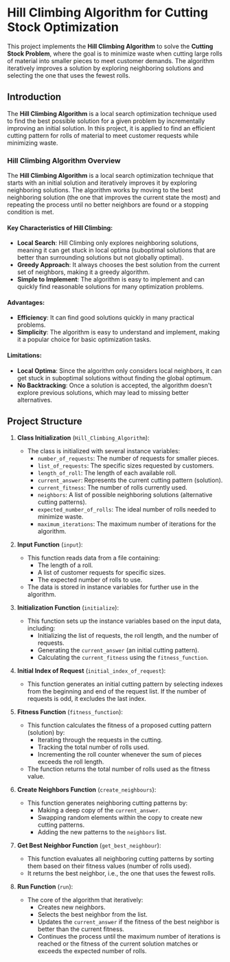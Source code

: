 # Hill Climbing Algorithm for Cutting Stock Optimization

This project implements the **Hill Climbing Algorithm** to solve the **Cutting Stock Problem**, where the goal is to minimize waste when cutting large rolls of material into smaller pieces to meet customer demands. The algorithm iteratively improves a solution by exploring neighboring solutions and selecting the one that uses the fewest rolls.

## Introduction

The **Hill Climbing Algorithm** is a local search optimization technique used to find the best possible solution for a given problem by incrementally improving an initial solution. In this project, it is applied to find an efficient cutting pattern for rolls of material to meet customer requests while minimizing waste.

### Hill Climbing Algorithm Overview

The **Hill Climbing Algorithm** is a local search optimization technique that starts with an initial solution and iteratively improves it by exploring neighboring solutions. The algorithm works by moving to the best neighboring solution (the one that improves the current state the most) and repeating the process until no better neighbors are found or a stopping condition is met.

#### Key Characteristics of Hill Climbing:
- **Local Search**: Hill Climbing only explores neighboring solutions, meaning it can get stuck in local optima (suboptimal solutions that are better than surrounding solutions but not globally optimal).
- **Greedy Approach**: It always chooses the best solution from the current set of neighbors, making it a greedy algorithm.
- **Simple to Implement**: The algorithm is easy to implement and can quickly find reasonable solutions for many optimization problems.

#### Advantages:
- **Efficiency**: It can find good solutions quickly in many practical problems.
- **Simplicity**: The algorithm is easy to understand and implement, making it a popular choice for basic optimization tasks.

#### Limitations:
- **Local Optima**: Since the algorithm only considers local neighbors, it can get stuck in suboptimal solutions without finding the global optimum.
- **No Backtracking**: Once a solution is accepted, the algorithm doesn't explore previous solutions, which may lead to missing better alternatives.

## Project Structure

1. **Class Initialization** (`Hill_Climbing_Algorithm`):
   - The class is initialized with several instance variables:
     - `number_of_requests`: The number of requests for smaller pieces.
     - `list_of_requests`: The specific sizes requested by customers.
     - `length_of_roll`: The length of each available roll.
     - `current_answer`: Represents the current cutting pattern (solution).
     - `current_fitness`: The number of rolls currently used.
     - `neighbors`: A list of possible neighboring solutions (alternative cutting patterns).
     - `expected_number_of_rolls`: The ideal number of rolls needed to minimize waste.
     - `maximum_iterations`: The maximum number of iterations for the algorithm.

2. **Input Function** (`input`):
   - This function reads data from a file containing:
     - The length of a roll.
     - A list of customer requests for specific sizes.
     - The expected number of rolls to use.
   - The data is stored in instance variables for further use in the algorithm.

3. **Initialization Function** (`initialize`):
   - This function sets up the instance variables based on the input data, including:
     - Initializing the list of requests, the roll length, and the number of requests.
     - Generating the `current_answer` (an initial cutting pattern).
     - Calculating the `current_fitness` using the `fitness_function`.

4. **Initial Index of Request** (`initial_index_of_request`):
   - This function generates an initial cutting pattern by selecting indexes from the beginning and end of the request list. If the number of requests is odd, it excludes the last index.

5. **Fitness Function** (`fitness_function`):
   - This function calculates the fitness of a proposed cutting pattern (solution) by:
     - Iterating through the requests in the cutting.
     - Tracking the total number of rolls used.
     - Incrementing the roll counter whenever the sum of pieces exceeds the roll length.
   - The function returns the total number of rolls used as the fitness value.

6. **Create Neighbors Function** (`create_neighbours`):
   - This function generates neighboring cutting patterns by:
     - Making a deep copy of the `current_answer`.
     - Swapping random elements within the copy to create new cutting patterns.
     - Adding the new patterns to the `neighbors` list.

7. **Get Best Neighbor Function** (`get_best_neighbour`):
   - This function evaluates all neighboring cutting patterns by sorting them based on their fitness values (number of rolls used).
   - It returns the best neighbor, i.e., the one that uses the fewest rolls.

8. **Run Function** (`run`):
   - The core of the algorithm that iteratively:
     - Creates new neighbors.
     - Selects the best neighbor from the list.
     - Updates the `current_answer` if the fitness of the best neighbor is better than the current fitness.
     - Continues the process until the maximum number of iterations is reached or the fitness of the current solution matches or exceeds the expected number of rolls.
